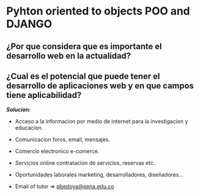 # Pyhton oriented to objects POO and DJANGO
## ¿Por que considera que es importante el desarrollo web en la actualidad?
## ¿Cual es el potencial que puede tener el desarrollo de aplicaciones web y en que campos tiene aplicabilidad?
***Solucion:***
- Acceso a la informacion por medio de internet para la investigacion y educacion.
- Comunicacion foros, email, mensajes.
- Comercio electronico e-comerce.
- Servicios online contratacion de servicios, reservas etc.
- Oportunidades laborales marketing, desarrolladores, diseñadores...

- Email of tutor => pbedoya@sena.edu.co
